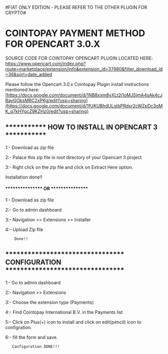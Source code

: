 #FIAT ONLY EDITION - PLEASE REFER TO THE OTHER PLUGIN FOR CRYPTO#

# COINTOPAY PAYMENT METHOD FOR OPENCART 3.0.X

SOURCE CODE FOR COINTOPAY OPENCART PLUGIN LOCATED HERE: https://www.opencart.com/index.php?route=marketplace/extension/info&extension_id=37980&filter_download_id=36&sort=date_added

Please follow the Opencart 3.0.x Cointopay Plugin install instructions mentioned here: [https://docs.google.com/document/d/1NB8xxm8yXLt2j1oMJSjmA4sAk4cJBayGOksMRC2xPKg/edit?usp=sharing](https://docs.google.com/document/d/1fUKUBhdULstbPRdxr2cWZpDc3oMK_q7kHYgcZ9KZHz0/edit?usp=sharing)

## *********** HOW TO INSTALL IN OPENCART 3 ***********

1:- Download as zip file

2:- Palace this zip file in root directory of your Opencart 3 project

3:- Right click on the zip file and click on Extract Here option.

   Installation done!!
   
   #### *************** OR ***************
   
 1:- Download as zip file
 
 2:- Go to admin dashboard
 
 3:- Navigation >> Extensions >> Installer
 
 4:-  Upload Zip file 
 
		Done!!
   
  ## ******************************** CONFIGURATION ********************************

 1:- Go to admin dashboard
 
 2:- Navigation >> Extensions 
 
 3:- Choose the extension type (Payments)
 
 4:-  Find Cointopay International B.V. in the Payments list
 
 5:-  Click on Plus(+) icon to install and click on edit(pencil) icon to configration.
 
 6:- fill the form and save.
 
       Configuration DONE!!!
   
   
   
   
